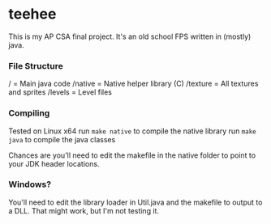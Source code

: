 # teehee
This is my AP CSA final project. It's an old school FPS written in (mostly) java.

### File Structure
/ = Main java code
/native = Native helper library (C)
/texture = All textures and sprites
/levels = Level files

### Compiling
Tested on Linux x64
run `make native` to compile the native library
run `make java` to compile the java classes

Chances are you'll need to edit the makefile in the native folder to point to your JDK header locations.

### Windows?
You'll need to edit the library loader in Util.java and the makefile to output to a DLL. That might work, but I'm not testing it.